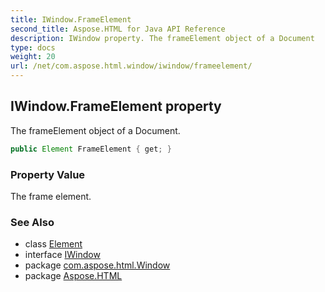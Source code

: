 ```yaml
---
title: IWindow.FrameElement
second_title: Aspose.HTML for Java API Reference
description: IWindow property. The frameElement object of a Document
type: docs
weight: 20
url: /net/com.aspose.html.window/iwindow/frameelement/
---
```

## IWindow.FrameElement property

The frameElement object of a Document.

```java
public Element FrameElement { get; }
```

### Property Value

The frame element.

### See Also

* class [Element](../../../com.aspose.html.dom/element/)
* interface [IWindow](../)
* package [com.aspose.html.Window](../../iwindow/)
* package [Aspose.HTML](../../../)
